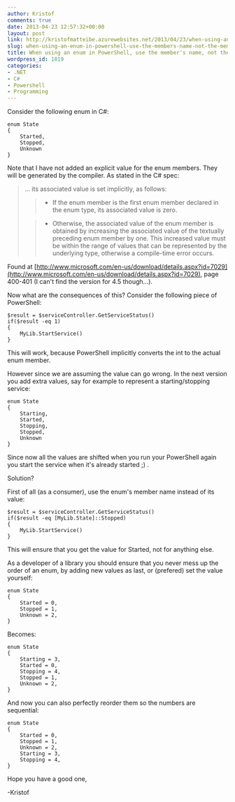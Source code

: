 ```yaml
---
author: Kristof
comments: true
date: 2013-04-23 12:57:32+00:00
layout: post
link: http://kristofmatteibe.azurewebsites.net/2013/04/23/when-using-an-enum-in-powershell-use-the-members-name-not-the-members-value/
slug: when-using-an-enum-in-powershell-use-the-members-name-not-the-members-value
title: When using an enum in PowerShell, use the member's name, not the member's value
wordpress_id: 1819
categories:
- .NET
- C#
- Powershell
- Programming
---
```


Consider the following enum in C#:

    
    enum State
    {
        Started,
        Stopped,
        Unknown
    }


Note that I have not added an explicit value for the enum members. They will be generated by the compiler. As stated in the C# spec:


<blockquote>... its associated value is set implicitly, as follows:

> 
> 
	
>   * If the enum member is the first enum member declared in the enum type, its associated value is zero.
> 
	
>   * Otherwise, the associated value of the enum member is obtained by increasing the associated value of the textually preceding enum member by one. This increased value must be within the range of values that can be represented by the underlying type, otherwise a compile-time error occurs.
> 

</blockquote>


Found at [http://www.microsoft.com/en-us/download/details.aspx?id=7029](http://www.microsoft.com/en-us/download/details.aspx?id=7029), page 400-401 (I can't find the version for 4.5 though...).

Now what are the consequences of this? Consider the following piece of PowerShell:

    
    $result = $serviceController.GetServiceStatus()
    if($result -eq 1)
    {
        MyLib.StartService()
    }


This will work, because PowerShell implicitly converts the int to the actual enum member.

However since we are assuming the value can go wrong. In the next version you add extra values, say for example to represent a starting/stopping service:

    
    enum State
    {
        Starting,
        Started,
        Stopping,
        Stopped,
        Unknown
    }


Since now all the values are shifted when you run your PowerShell again you start the service when it's already started ;) .

Solution?

First of all (as a consumer), use the enum's member name instead of its value:

    
    $result = $serviceController.GetServiceStatus()
    if($result -eq [MyLib.State]::Stopped)
    {
        MyLib.StartService()
    }


This will ensure that you get the value for Started, not for anything else.

As a developer of a library you should ensure that you never mess up the order of an enum, by adding new values as last, or (prefered) set the value yourself:

    
    enum State
    {
        Started = 0,
        Stopped = 1,
        Unknown = 2,
    }


Becomes:

    
    enum State
    {
        Starting = 3,
        Started = 0,
        Stopping = 4,
        Stopped = 1,
        Unknown = 2,
    }


And now you can also perfectly reorder them so the numbers are sequential:

    
    enum State
    {
        Started = 0,
        Stopped = 1,
        Unknown = 2,
        Starting = 3,
        Stopping = 4,
    }


Hope you have a good one,

-Kristof
